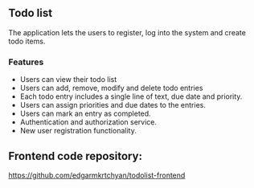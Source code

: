 ## Todo list

The application lets the users to register, log into the system and create todo items.

### Features

- Users can view their todo list
- Users can add, remove, modify and delete todo entries
- Each todo entry includes a single line of text, due date and priority.
- Users can assign priorities and due dates to the entries.
- Users can mark an entry as completed.
- Authentication and authorization service.
- New user registration functionality.

## Frontend code repository:

https://github.com/edgarmkrtchyan/todolist-frontend